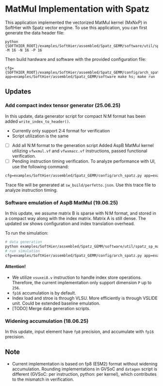 # MatMul Implementation with Spatz 
This application implemented the vectorized MatMul kernel (MxNxP) in SoftHier with Spatz vector engine. To use this application, you can first generate the data header file:
```
python {SOFTHIER_ROOT}/examples/SoftHier/assembled/Spatz_GEMM/software/util/spatz_matmul_datagen.py -M 16 -N 16 -P 16
```
Then build hardware and software with the provided configuration file:
```
cfg={SOFTHIER_ROOT}/examples/SoftHier/assembled/Spatz_GEMM/config/arch_spatz.py app=examples/SoftHier/assembled/Spatz_GEMM/software make hs; make run
```

## Updates

### Add compact index tensor generator (25.06.25)
In this update, data generator script for compact N:M format has been added `write_index_to_header()`.
- Currently only support 2:4 format for verification
- Script utilization is the same
- [ ] Add all N:M format to the generation script
Added AspB MatMul kernel utilizing `vfwxmul.vf` and `vfwxmacc.vf` instructions, passed functional verification.
- [ ] Pending instruction timing verification.
To analyze performance with UI, use the following command:
```tcl
cfg=examples/SoftHier/assembled/Spatz_GEMM/config/arch_spatz.py app=examples/SoftHier/assembled/Spatz_GEMM/software make hs; make runv pfto
```
Trace file will be generated at `sw_build/perfetto.json`. Use this trace file to analyze instruction timing.

### Software emulation of AspB MatMul (19.06.25)
In this update, we assume matrix B is sparse with N:M format, and stored in a compact way along with the index matrix. Matrix A is still dense. The updated sw shows configuration and index translation overhead.

To run the simulation:
```tcl
# data generation
python examples/SoftHier/assembled/Spatz_GEMM/software/util/spatz_sp_matmul_datagen.py -M 16 -N 16 -P 16 -spN 2 -spM 4
# run simulation
cfg=examples/SoftHier/assembled/Spatz_GEMM/config/arch_spatz.py app=examples/SoftHier/assembled/Spatz_GEMM/software make hs; make run
```
#### Attention!
- We utilize `vsuxei8.v` instruction to handle index store operations. Therefore, the current implementation only support dimension `P` up to `256`. 
- `fp16` accumulation is by default.
- Index load and stroe is through VLSU. More efficiently is through VSLIDE unit. Could be extended baseline emulation.
- [TODO] Merge data generation scripts.


### Widening accumulation (18.06.25)
In this update, input element have `fp8` precision, and accumulate with `fp16` precision. 

## Note
- Current implementation is based on fp8 (E5M2) format without widening accumulation. Rounding implementations in GVSoC and `datagen` script is different (GVSoC: per instruction, python: per kernel), which contributes to the mismatch in verification.
